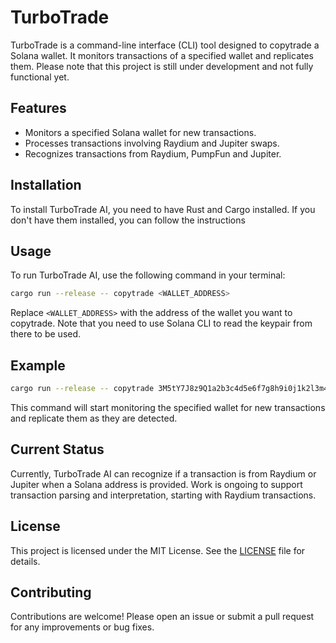 # TurboTrade

TurboTrade is a command-line interface (CLI) tool designed to copytrade a Solana wallet. It monitors transactions of a specified wallet and replicates them. Please note that this project is still under development and not fully functional yet.

## Features

- Monitors a specified Solana wallet for new transactions.
- Processes transactions involving Raydium and Jupiter swaps.
- Recognizes transactions from Raydium, PumpFun and Jupiter.

## Installation

To install TurboTrade AI, you need to have Rust and Cargo installed. If you don't have them installed, you can follow the instructions

## Usage

To run TurboTrade AI, use the following command in your terminal:

```sh
cargo run --release -- copytrade <WALLET_ADDRESS>
```

Replace `<WALLET_ADDRESS>` with the address of the wallet you want to copytrade. Note that you need to use Solana CLI to read the keypair from there to be used.

## Example

```sh
cargo run --release -- copytrade 3M5tY7J8z9Q1a2b3c4d5e6f7g8h9i0j1k2l3m4n5o6p7
```

This command will start monitoring the specified wallet for new transactions and replicate them as they are detected.

## Current Status

Currently, TurboTrade AI can recognize if a transaction is from Raydium or Jupiter when a Solana address is provided. Work is ongoing to support transaction parsing and interpretation, starting with Raydium transactions.

## License

This project is licensed under the MIT License. See the [LICENSE](LICENSE) file for details.

## Contributing

Contributions are welcome! Please open an issue or submit a pull request for any improvements or bug fixes.

